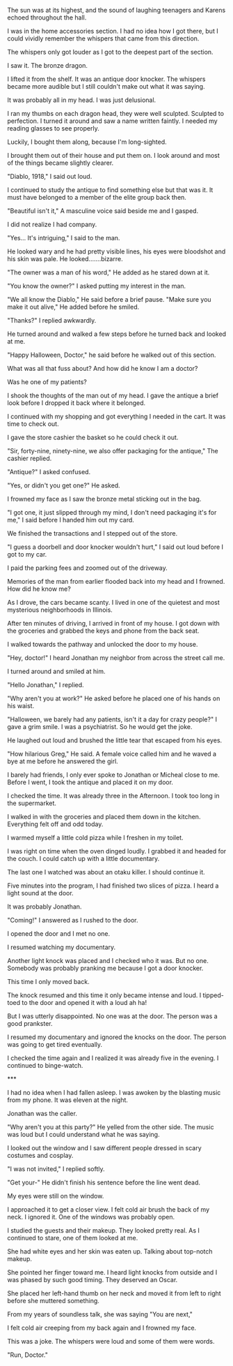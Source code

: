 The sun was at its highest, and the sound of laughing teenagers and Karens echoed throughout the hall. 

I was in the home accessories section. I had no idea how I got there, but I could vividly remember the whispers that came from this direction. 

The whispers only got louder as I got to the deepest part of the section. 

I saw it. The bronze dragon. 

I lifted it from the shelf. It was an antique door knocker. The whispers became more audible but I still couldn't make out what it was saying. 

It was probably all in my head. I was just delusional. 

I ran my thumbs on each dragon head, they were well sculpted. Sculpted to perfection. I turned it around and saw a name written faintly. I needed my reading glasses to see properly. 

Luckily, I bought them along, because I'm long-sighted. 

I brought them out of their house and put them on. I look around and most of the things became slightly clearer. 

"Diablo, 1918," I said out loud. 

I continued to study the antique to find something else but that was it. It must have belonged to a member of the elite group back then. 

"Beautiful isn't it," A masculine voice said beside me and I gasped. 

I did not realize I had company. 

"Yes... It's intriguing," I said to the man. 

He looked wary and he had pretty visible lines, his eyes were bloodshot and his skin was pale. He looked.......bizarre. 

"The owner was a man of his word," He added as he stared down at it. 

"You know the owner?" I asked putting my interest in the man. 

"We all know the Diablo," He said before a brief pause. "Make sure you make it out alive," He added before he smiled. 

"Thanks?" I replied awkwardly. 

He turned around and walked a few steps before he turned back and looked at me. 

"Happy Halloween, Doctor," he said before he walked out of this section. 

What was all that fuss about? And how did he know I am a doctor?   

Was he one of my patients? 

I shook the thoughts of the man out of my head. I gave the antique a brief look before I dropped it back where it belonged. 

I continued with my shopping and got everything I needed in the cart. It was time to check out.

I gave the store cashier the basket so he could check it out. 

"Sir, forty-nine, ninety-nine, we also offer packaging for the antique," The cashier replied. 

"Antique?" I asked confused. 

"Yes, or didn't you get one?" He asked. 

I frowned my face as I saw the bronze metal sticking out in the bag.

"I got one, it just slipped through my mind, I don't need packaging it's for me," I said before I handed him out my card. 

We finished the transactions and I stepped out of the store. 

"I guess a doorbell and door knocker wouldn't hurt," I said out loud before I got to my car. 

I paid the parking fees and zoomed out of the driveway. 

Memories of the man from earlier flooded back into my head and I frowned. How did he know me? 

As I drove, the cars became scanty. I lived in one of the quietest and most mysterious neighborhoods in Illinois. 

After ten minutes of driving, I arrived in front of my house.  I got down with the groceries and grabbed the keys and phone from the back seat. 

I walked towards the pathway and unlocked the door to my house. 

"Hey, doctor!" I heard Jonathan my neighbor from across the street call me.

I turned around and smiled at him. 

"Hello Jonathan," I replied. 

"Why aren't you at work?" He asked before he placed one of his hands on his waist. 

"Halloween, we barely had any patients, isn't it a day for crazy people?" I gave a grim smile. I was a psychiatrist. So he would get the joke. 

He laughed out loud and brushed the little tear that escaped from his eyes.

"How hilarious Greg," He said. A female voice called him and he waved a bye at me before he answered the girl. 

I barely had friends, I only ever spoke to Jonathan or Micheal close to me. Before I went, I took the antique and placed it on my door. 

I checked the time. It was already three in the Afternoon. I took too long in the supermarket. 

I walked in with the groceries and placed them down in the kitchen. Everything felt off and odd today. 

I warmed myself a little cold pizza while I freshen in my toilet. 

I was right on time when the oven dinged loudly. I grabbed it and headed for the couch. I could catch up with a little documentary. 

The last one I watched was about an otaku killer. I should continue it.

Five minutes into the program, I had finished two slices of pizza. I heard a light sound at the door. 

It was probably Jonathan. 

"Coming!" I answered as I rushed to the door. 

I opened the door and I met no one. 

I resumed watching my documentary. 

Another light knock was placed and I checked who it was. But no one. Somebody was probably pranking me because I got a door knocker. 

This time I only moved back. 

The knock resumed and this time it only became intense and loud. I tipped-toed to the door and opened it with a loud ah ha! 

But I was utterly disappointed. No one was at the door. The person was a good prankster. 

I resumed my documentary and ignored the knocks on the door. The person was going to get tired eventually.

I checked the time again and I realized it was already five in the evening. I continued to binge-watch. 

\*\*\*

I had no idea when I had fallen asleep. I was awoken by the blasting music from my phone. It was eleven at the night. 

Jonathan was the caller.

"Why aren't you at this party?" He yelled from the other side. The music was loud but I could understand what he was saying. 

I looked out the window and I saw different people dressed in scary costumes and cosplay.

"I was not invited," I replied softly. 

"Get your-" He didn't finish his sentence before the line went dead. 

My eyes were still on the window. 

I approached it to get a closer view. I felt cold air brush the back of my neck. I ignored it. One of the windows was probably open. 

I studied the guests and their makeup. They looked pretty real. As I continued to stare, one of them looked at me.

She had white eyes and her skin was eaten up. Talking about top-notch makeup. 

She pointed her finger toward me. I heard light knocks from outside and I was phased by such good timing. They deserved an Oscar. 

She placed her left-hand thumb on her neck and moved it from left to right before she muttered something. 

From my years of soundless talk, she was saying "You are next," 

I felt cold air creeping from my back again and I frowned my face. 

This was a joke. The whispers were loud and some of them were words.

"Run, Doctor."
